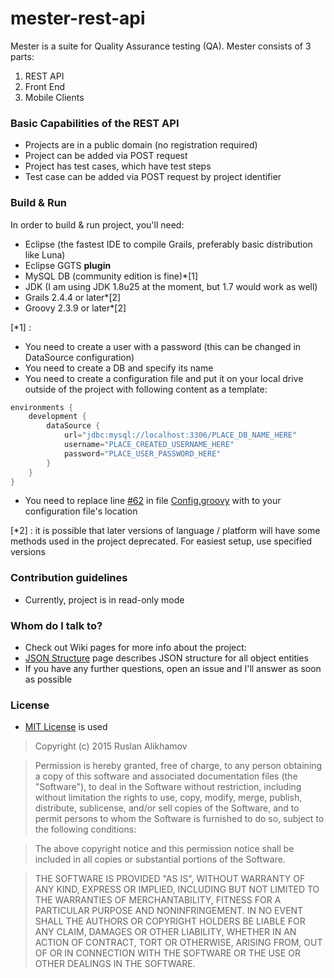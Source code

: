 # mester-rest-api #

Mester is a suite for Quality Assurance testing (QA).
Mester consists of 3 parts:

1. REST API
2. Front End
3. Mobile Clients

### Basic Capabilities of the REST API ###

* Projects are in a public domain (no registration required)
* Project can be added via POST request
* Project has test cases, which have test steps
* Test case can be added via POST request by project identifier

### Build & Run ###

In order to build & run project, you'll need:

* Eclipse (the fastest IDE to compile Grails, preferably basic distribution like Luna)
* Eclipse GGTS **plugin**
* MySQL DB (community edition is fine)*[1]
* JDK (I am using JDK 1.8u25 at the moment, but 1.7 would work as well)
* Grails 2.4.4 or later*[2]
* Groovy 2.3.9 or later*[2]

[*1] : 

* You need to create a user with a password (this can be changed in DataSource configuration)
* You need to create a DB and specify its name
* You need to create a configuration file and put it on your local drive outside of the project with following content as a template:
```groovy
environments {
	development {
		dataSource {
			url="jdbc:mysql://localhost:3306/PLACE_DB_NAME_HERE"
			username="PLACE_CREATED_USERNAME_HERE"
			password="PLACE_USER_PASSWORD_HERE"
		}
	}
}
```
* You need to replace line [#62](https://github.com/art-divin/mester-rest-api/blob/develop/grails-app/conf/Config.groovy#L62) in file [Config.groovy](/grails-app/conf/Config.groovy) with to your configuration file's location

[*2] : it is possible that later versions of language / platform will have some methods used in the project deprecated. For easiest setup, use specified versions

### Contribution guidelines ###

* Currently, project is in read-only mode

### Whom do I talk to? ###

* Check out Wiki pages for more info about the project:
 * [JSON Structure](wiki/JSON-Structure) page describes JSON structure for all object entities
* If you have any further questions, open an issue and I'll answer as soon as possible

### License ###

* [MIT License](http://opensource.org/licenses/MIT) is used

> Copyright (c) 2015 Ruslan Alikhamov

> Permission is hereby granted, free of charge, to any person obtaining a copy of this software and associated documentation files (the "Software"), to deal in the Software without restriction, including without limitation the rights to use, copy, modify, merge, publish, distribute, sublicense, and/or sell copies of the Software, and to permit persons to whom the Software is furnished to do so, subject to the following conditions:

> The above copyright notice and this permission notice shall be included in all copies or substantial portions of the Software.

> THE SOFTWARE IS PROVIDED "AS IS", WITHOUT WARRANTY OF ANY KIND, EXPRESS OR IMPLIED, INCLUDING BUT NOT LIMITED TO THE WARRANTIES OF MERCHANTABILITY, FITNESS FOR A PARTICULAR PURPOSE AND NONINFRINGEMENT. IN NO EVENT SHALL THE AUTHORS OR COPYRIGHT HOLDERS BE LIABLE FOR ANY CLAIM, DAMAGES OR OTHER LIABILITY, WHETHER IN AN ACTION OF CONTRACT, TORT OR OTHERWISE, ARISING FROM, OUT OF OR IN CONNECTION WITH THE SOFTWARE OR THE USE OR OTHER DEALINGS IN THE SOFTWARE.
